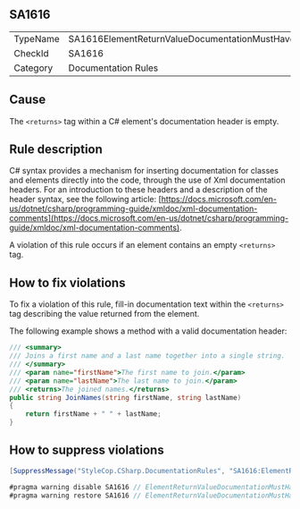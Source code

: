 ﻿## SA1616

<table>
<tr>
  <td>TypeName</td>
  <td>SA1616ElementReturnValueDocumentationMustHaveText</td>
</tr>
<tr>
  <td>CheckId</td>
  <td>SA1616</td>
</tr>
<tr>
  <td>Category</td>
  <td>Documentation Rules</td>
</tr>
</table>

## Cause

The `<returns>` tag within a C# element's documentation header is empty.

## Rule description

C# syntax provides a mechanism for inserting documentation for classes and elements directly into the code, through the use of Xml documentation headers. For an introduction to these headers and a description of the header syntax, see the following article: [https://docs.microsoft.com/en-us/dotnet/csharp/programming-guide/xmldoc/xml-documentation-comments](https://docs.microsoft.com/en-us/dotnet/csharp/programming-guide/xmldoc/xml-documentation-comments).

A violation of this rule occurs if an element contains an empty `<returns>` tag.

## How to fix violations

To fix a violation of this rule, fill-in documentation text within the `<returns>` tag describing the value returned from the element.

The following example shows a method with a valid documentation header:

```csharp
/// <summary>
/// Joins a first name and a last name together into a single string.
/// </summary>
/// <param name="firstName">The first name to join.</param>
/// <param name="lastName">The last name to join.</param>
/// <returns>The joined names.</returns>
public string JoinNames(string firstName, string lastName)
{
    return firstName + " " + lastName;
}
```

## How to suppress violations

```csharp
[SuppressMessage("StyleCop.CSharp.DocumentationRules", "SA1616:ElementReturnValueDocumentationMustHaveText", Justification = "Reviewed.")]
```

```csharp
#pragma warning disable SA1616 // ElementReturnValueDocumentationMustHaveText
#pragma warning restore SA1616 // ElementReturnValueDocumentationMustHaveText
```
